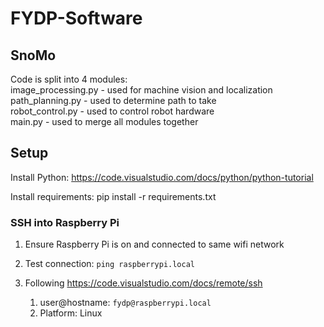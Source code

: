 # FYDP-Software

## SnoMo

Code is split into 4 modules:  
image_processing.py   - used for machine vision and localization  
path_planning.py      - used to determine path to take  
robot_control.py      - used to control robot hardware  
main.py               - used to merge all modules together  

## Setup
Install Python: https://code.visualstudio.com/docs/python/python-tutorial

Install requirements: pip install -r requirements.txt

### SSH into Raspberry Pi

1. Ensure Raspberry Pi is on and connected to same wifi network
1. Test connection: ```ping raspberrypi.local```

1. Following https://code.visualstudio.com/docs/remote/ssh
    1. user@hostname: ```fydp@raspberrypi.local```  
    1. Platform: Linux


